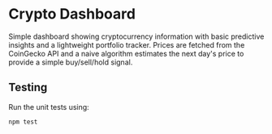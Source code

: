 # Crypto Dashboard

Simple dashboard showing cryptocurrency information with basic predictive
insights and a lightweight portfolio tracker. Prices are fetched from the
CoinGecko API and a naive algorithm estimates the next day's price to
provide a simple buy/sell/hold signal.

## Testing

Run the unit tests using:

```sh
npm test
```
